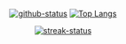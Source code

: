 <!--
**szh-bash/szh-bash** is a ✨ _special_ ✨ repository because its `README.md` (this file) appears on your GitHub profile.

Here are some ideas to get you started:

- 🔭 I’m currently working on ...
- 🌱 I’m currently learning ...
- 👯 I’m looking to collaborate on ...
- 🤔 I’m looking for help with ...
- 💬 Ask me about ...
- 📫 How to reach me: ...
- 😄 Pronouns: ...
- ⚡ Fun fact: ...
-->
<!-- ### Hi there 👋 I am [Immortal.S](http://szh-bash.github.io/)! -->

<!--
## Skills 🚀
### Programming language
[![c++](https://img.shields.io/badge/-c++-blue?style=for-the-badge&logoColor=white)](https://github.com/szh-bash)
[![python](https://img.shields.io/badge/-python-blue?style=for-the-badge&logoColor=white)](https://github.com/szh-bash)
[![algorithm](https://img.shields.io/badge/-algorithm-blue?style=for-the-badge&logoColor=white)](https://github.com/szh-bash)

### Tools
[![idea](https://img.shields.io/badge/-idea-black?style=for-the-badge&logo=intellij-idea&logoColor=white)](https://github.com/szh-bash)
[![maven](https://img.shields.io/badge/-maven-black?style=for-the-badge&logo=apache-maven&logoColor=white)](https://github.com/szh-bash)
[![gradle](https://img.shields.io/badge/-gradle-black?style=for-the-badge&logo=gradle&logoColor=white)](https://github.com/szh-bash)
[![git](https://img.shields.io/badge/-git-black?style=for-the-badge&logo=git&logoColor=white)](https://github.com/szh-bash)
[![github](https://img.shields.io/badge/github-black?style=for-the-badge&logo=github&logoColor=white)](https://github.com/szh-bash)
[![markdown](https://img.shields.io/badge/-markdown-black?style=for-the-badge&logo=markdown&logoColor=white)](https://github.com/szh-bash)
[![json](https://img.shields.io/badge/-json-black?style=for-the-badge&logo=json&logoColor=white)](https://github.com/szh-bash)
-->
<p align="center">
<!-- ## Stats 📊 -->
<!-- [![szh-bash's GitHub stats](https://github-readme-stats-git-masterrstaa-rickstaa.vercel.app/api?username=szh-bash&hide_title=true&show_icons=true&count_private=true&include_all_commits=true&theme=github_dark&hide_border=true&werlkjaw=werlkjaw)](https://github.com/szh-bash)[![Top Langs](https://github-readme-stats-git-masterrstaa-rickstaa.vercel.app/api/top-langs/?username=szh-bash&layout=compact&theme=github_dark&hide_border=true)](https://github.com/szh-bash) -->
<!-- ## Repo -->
<!-- [![ACM](https://github-readme-stats-git-masterrstaa-rickstaa.vercel.app/api/pin/?username=szh-bash&repo=ACM&theme=github_dark)](https://github.com/szh-bash/ACM)
[![ProjectArk](https://github-readme-stats-git-masterrstaa-rickstaa.vercel.app/api/pin/?username=szh-bash&repo=ProjectArk&theme=github_dark)](https://github.com/szh-bash/ProjectArk)
[![FaceRecognition](https://github-readme-stats-git-masterrstaa-rickstaa.vercel.app/api/pin/?username=szh-bash&repo=FaceRecognition&theme=github_dark)](https://github.com/szh-bash/FaceRecognition)
[![water-meter-number](https://github-readme-stats-git-masterrstaa-rickstaa.vercel.app/api/pin/?username=szh-bash&repo=water-meter-number&theme=github_dark)](https://github.com/szh-bash/water-meter-number) 
[![GitHub Streak](https://streak-stats.demolab.com?user=szh-bash&theme=dark&hide_border=true)](https://git.io/streak-stats)-->
  <a href='https://github.com/szh-bash'> <img alt="github-status" src="https://github-readme-stats-git-masterrstaa-rickstaa.vercel.app/api?username=szh-bash&hide_title=true&show_icons=true&count_private=true&theme=github_dark&hide_border=true"></a>
  <a href='https://github.com/szh-bash'> <img alt="Top Langs" src="https://github-readme-stats-git-masterrstaa-rickstaa.vercel.app/api/top-langs/?username=szh-bash&layout=compact&theme=github_dark&hide_border=true"></a>
</p>
<p align="center">
  <a href='https://git.io/streak-stats'> <img alt="streak-status" src="https://streak-stats.demolab.com?user=szh-bash&theme=dark&hide_border=true">  </a> 
</p>
